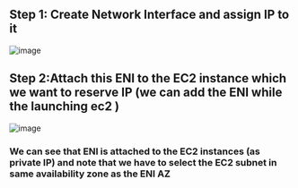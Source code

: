 ## Step 1: Create Network Interface and assign IP to it


![image](https://user-images.githubusercontent.com/54981984/99785766-9b1b6880-2b43-11eb-8460-07c4efdcd5e7.png)


## Step 2:Attach this ENI to the EC2 instance which we want to reserve IP (we can add the ENI while the launching ec2 )


![image](https://user-images.githubusercontent.com/54981984/99787383-acfe0b00-2b45-11eb-9293-40804738a106.png)


### We can see that ENI is attached to the EC2 instances (as private IP) and note that we have to select the EC2 subnet in same availability zone as the ENI AZ
